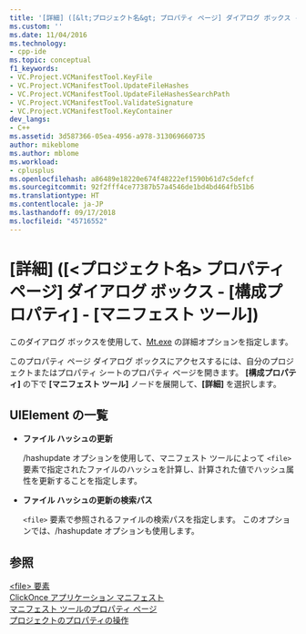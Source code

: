 ```yaml
---
title: '[詳細] ([&lt;プロジェクト名&gt; プロパティ ページ] ダイアログ ボックス - [構成プロパティ] - [マニフェスト ツール]) | Microsoft Docs'
ms.custom: ''
ms.date: 11/04/2016
ms.technology:
- cpp-ide
ms.topic: conceptual
f1_keywords:
- VC.Project.VCManifestTool.KeyFile
- VC.Project.VCManifestTool.UpdateFileHashes
- VC.Project.VCManifestTool.UpdateFileHashesSearchPath
- VC.Project.VCManifestTool.ValidateSignature
- VC.Project.VCManifestTool.KeyContainer
dev_langs:
- C++
ms.assetid: 3d587366-05ea-4956-a978-313069660735
author: mikeblome
ms.author: mblome
ms.workload:
- cplusplus
ms.openlocfilehash: a86489e18220e674f48222ef1590b61d7c5defcf
ms.sourcegitcommit: 92f2fff4ce77387b57a4546de1bd4bd464fb51b6
ms.translationtype: HT
ms.contentlocale: ja-JP
ms.lasthandoff: 09/17/2018
ms.locfileid: "45716552"
---
```

# <a name="advanced-manifest-tool-configuration-properties-ltprojectnamegt-property-pages-dialog-box"></a>[詳細] ([&lt;プロジェクト名&gt; プロパティ ページ] ダイアログ ボックス - [構成プロパティ] - [マニフェスト ツール])
このダイアログ ボックスを使用して、[Mt.exe](https://msdn.microsoft.com/library/aa375649) の詳細オプションを指定します。  
  
 このプロパティ ページ ダイアログ ボックスにアクセスするには、自分のプロジェクトまたはプロパティ シートのプロパティ ページを開きます。 **[構成プロパティ]** の下で **[マニフェスト ツール]** ノードを展開して、**[詳細]** を選択します。  
  
## <a name="uielement-list"></a>UIElement の一覧

- **ファイル ハッシュの更新**

   /hashupdate オプションを使用して、マニフェスト ツールによって `<file>` 要素で指定されたファイルのハッシュを計算し、計算された値でハッシュ属性を更新することを指定します。  
  
- **ファイル ハッシュの更新の検索パス**

   `<file>` 要素で参照されるファイルの検索パスを指定します。 このオプションでは、/hashupdate オプションも使用します。  
  
## <a name="see-also"></a>参照  
 [\<file> 要素](/visualstudio/deployment/file-element-clickonce-application)   
 [ClickOnce アプリケーション マニフェスト](/visualstudio/deployment/clickonce-application-manifest)   
 [マニフェスト ツールのプロパティ ページ](../ide/manifest-tool-property-pages.md)   
 [プロジェクトのプロパティの操作](../ide/working-with-project-properties.md)   